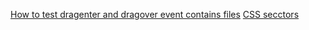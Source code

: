 [How to test dragenter and dragover event contains files](http://css-tricks.com/snippets/javascript/test-if-dragenterdragover-event-contains-files/)
[CSS secctors](http://css-tricks.com/almanac/)
